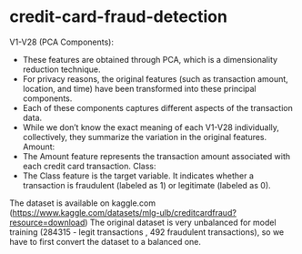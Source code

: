 # credit-card-fraud-detection

V1-V28 (PCA Components):
  - These features are obtained through PCA, which is a dimensionality reduction technique.
  - For privacy reasons, the original features (such as transaction amount, location, and time) have been transformed into these principal components.
  - Each of these components captures different aspects of the transaction data.
  - While we don’t know the exact meaning of each V1-V28 individually, collectively, they summarize the variation in the original features.
Amount:
  - The Amount feature represents the transaction amount associated with each credit card transaction.
Class:
  - The Class feature is the target variable. It indicates whether a transaction is fraudulent (labeled as 1) or legitimate (labeled as 0).

The dataset is available on kaggle.com (https://www.kaggle.com/datasets/mlg-ulb/creditcardfraud?resource=download)
The original dataset is very unbalanced for model training (284315 - legit transactions , 492 fraudulent transactions), so we have to first convert the dataset to a balanced one.
